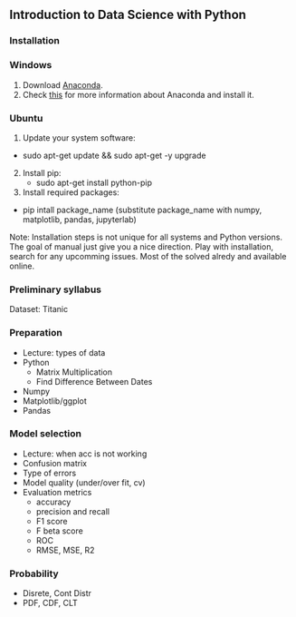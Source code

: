 ## Introduction to Data Science with Python 


### Installation

### Windows

1. Download [Anaconda](https://www.anaconda.com/download/).
2. Check [this](https://docs.anaconda.com/anaconda/) for more information about Anaconda and install it. 

### Ubuntu

1. Update your system software: 
  - sudo apt-get update && sudo apt-get -y upgrade
2. Install pip:
    - sudo apt-get install python-pip
3. Install required packages:
  - pip intall package_name (substitute package_name with numpy, matplotlib, pandas, jupyterlab)

Note: Installation steps is not unique for all systems and Python versions. The goal of manual just give you a nice direction. Play with installation, search for any upcomming issues. Most of the solved alredy and available online. 


### Preliminary syllabus 

Dataset: Titanic

### Preparation
 - Lecture: types of data
 - Python
    - Matrix Multiplication
    - Find Difference Between Dates
 - Numpy 
 - Matplotlib/ggplot
 - Pandas 
 
### Model selection
  - Lecture: when acc is not working
  - Confusion matrix
  - Type of errors
  - Model quality (under/over fit, cv)
  - Evaluation metrics
    - accuracy
    - precision and recall 
    - F1 score
    - F beta score
    - ROC
    - RMSE, MSE, R2
    
### Probability
  - Disrete, Cont Distr
  - PDF, CDF, CLT
